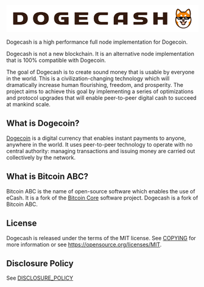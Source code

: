 [![Dogecash Logo](share/pixmaps/bitcoinabclogo.png "Dogecash")](https://www.dogecash.io)

Dogecash is a high performance full node implementation for Dogecoin.

Dogecash is not a new blockchain. It is an alternative node implementation that
is 100% compatible with Dogecoin.

The goal of Dogecash is to create sound money that is usable by everyone in
the world. This is a civilization-changing technology which will dramatically
increase human flourishing, freedom, and prosperity. The project aims to
achieve this goal by implementing a series of optimizations and protocol
upgrades that will enable peer-to-peer digital cash to succeed at mankind scale.

What is Dogecoin?
---------------------

[Dogecoin](https://dogecoin.com/) is a digital currency that enables instant payments to
anyone, anywhere in the world. It uses peer-to-peer technology to operate with
no central authority: managing transactions and issuing money are carried out
collectively by the network.

What is Bitcoin ABC?
--------------------

Bitcoin ABC is the name of open-source software which enables the use of
eCash. It is a fork of the [Bitcoin Core](https://bitcoincore.org)
software project. Dogecash is a fork of Bitcoin ABC.

License
-------

Dogecash is released under the terms of the MIT license. See
[COPYING](COPYING) for more information or see
<https://opensource.org/licenses/MIT>.

Disclosure Policy
-----------------

See [DISCLOSURE_POLICY](DISCLOSURE_POLICY.md)
